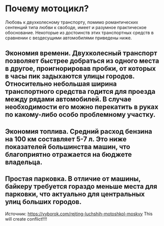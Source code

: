 # Почему мотоцикл?
Любовь к двухколесному транспорту, помимо романтических сентенций типа любви к свободе, имеет и разумное практическое обоснование. Некоторые из достоинств этих транспортных средств в сравнении с вездесущими автомобилями приведены ниже.

## Экономия времени. Двухколесный транспорт позволяет быстрее добраться из одного места в другое, проигнорировав пробки, от которых в часы пик задыхаются улицы городов. Относительно небольшая ширина транспортного средства годится для проезда между рядами автомобилей. В случае необходимости его можно перекатить в руках по какому-либо особо проблемному участку.
## Экономия топлива. Средний расход бензина на 100 км составляет 5-7 л. Это ниже показателей большинства машин, что благоприятно отражается на бюджете владельца.
## Простая парковка. В отличие от машины, байкеру требуется гораздо меньше места для парковки, что актуально для центральных улиц больших городов.

Источник: https://vyborok.com/rejting-luchshih-motoshkol-moskvy
This will create conflict!!!!
